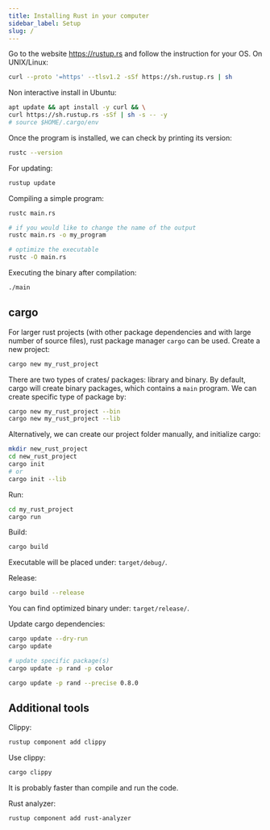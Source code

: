 ```yaml
---
title: Installing Rust in your computer
sidebar_label: Setup
slug: /
---
```

Go to the website https://rustup.rs and follow the instruction for your OS. On
UNIX/Linux:
```bash
curl --proto '=https' --tlsv1.2 -sSf https://sh.rustup.rs | sh
```

Non interactive install in Ubuntu:
```bash
apt update && apt install -y curl && \
curl https://sh.rustup.rs -sSf | sh -s -- -y
# source $HOME/.cargo/env
```

Once the program is installed, we can check by printing its version:
```bash
rustc --version
```

For updating:
```bash
rustup update
```

Compiling a simple program:
```bash
rustc main.rs

# if you would like to change the name of the output
rustc main.rs -o my_program

# optimize the executable
rustc -O main.rs
```

Executing the binary after compilation:
```bash
./main
```

## cargo
For larger rust projects (with other package dependencies and with large number
of source files), rust package manager `cargo` can be used. Create a new
project:
```bash
cargo new my_rust_project
```

There are two types of crates/ packages: library and binary. By default, cargo
will create binary packages, which contains a `main` program. We can create
specific type of package by:
```bash
cargo new my_rust_project --bin
cargo new my_rust_project --lib
```

Alternatively, we can create our project folder manually, and initialize cargo:
```bash
mkdir new_rust_project
cd new_rust_project
cargo init
# or
cargo init --lib
```

Run:
```bash
cd my_rust_project
cargo run
```

Build:
```bash
cargo build
```

Executable will be placed under: `target/debug/`.

Release:
```bash
cargo build --release
```

You can find optimized binary under: `target/release/`.

Update cargo dependencies:
```bash
cargo update --dry-run
cargo update

# update specific package(s)
cargo update -p rand -p color

cargo update -p rand --precise 0.8.0
```

## Additional tools
Clippy:
```bash
rustup component add clippy
```

Use clippy:
```bash
cargo clippy
```

It is probably faster than compile and run the code.

Rust analyzer:
```bash
rustup component add rust-analyzer
```
